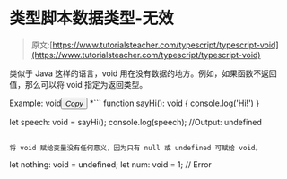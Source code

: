 # 类型脚本数据类型-无效

> 原文:[https://www.tutorialsteacher.com/typescript/typescript-void](https://www.tutorialsteacher.com/typescript/typescript-void)

类似于 Java 这样的语言，void 用在没有数据的地方。例如，如果函数不返回值，那么可以将 void 指定为返回类型。

Example: void<button class="copy-btn pull-right" title="Copy example code">*Copy*</button> *```
function sayHi(): void { 
    console.log('Hi!')
} 
let speech: void = sayHi(); 
console.log(speech); //Output: undefined 
```

将 void 赋给变量没有任何意义，因为只有 null 或 undefined 可赋给 void。

```
let nothing: void = undefined;
let num: void = 1; // Error 
```*